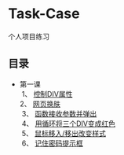 # Task-Case
个人项目练习

## 目录
* 第一课  
  1、 [控制DIV属性](./lesson-01.html)  
  2、 [网页换肤](./lesson-02.html)  
  3、 [函数接收参数并弹出](./lesson-03.html)  
  4、 [用循环将三个DIV变成红色](./lesson-04.html)  
  5、 [鼠标移入/移出改变样式](./lesson-05.html)  
  6、 [记住密码提示框](./lesson-06.html)  
 
